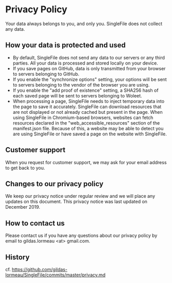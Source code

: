 # Privacy Policy

Your data always belongs to you, and only you. SingleFile does not collect any data.

## How your data is protected and used

- By default, SingleFile does not send any data to our servers or any third parties. All your data is processed and stored locally on your device.
- If you save pages on GitHub, data is only transmitted from your browser to servers belonging to GitHub.
- If you enable the "synchronize options" setting, your options will be sent to servers belonging to the vendor of the browser you are using.
- If you enable the "add proof of existence" setting, a SHA256 hash of each saved page will be sent to servers belonging to Woleet.
- When processing a page, SingleFile needs to inject temporary data into the page to save it accurately. SingleFile can download resources that are not displayed or not already cached but present in the page. When using SingleFile in Chromium-based browsers, websites can fetch resources declared in the "web_accessible_resources" section of the manifest.json file. Because of this, a website may be able to detect you are using SingleFile or have saved a page on the website with SingleFile.

## Customer support

When you request for customer support, we may ask for your email address to get back to you.

## Changes to our privacy policy

We keep our privacy notice under regular review and we will place any updates on this document. This privacy notice was last updated on December 2019.

## How to contact us

Please contact us if you have any questions about our privacy policy by email to gildas.lormeau &lt;at&gt; gmail.com.

## History

cf. https://github.com/gildas-lormeau/SingleFile/commits/master/privacy.md

